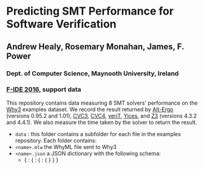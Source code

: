 # Predicting SMT Performance for Software Verification
## Andrew Healy, Rosemary Monahan, James, F. Power
### Dept. of Computer Science, Maynooth University, Ireland

### [F-IDE 2016](https://sites.google.com/site/fideworkshop2016/), support data

This repository contains data measuring 8 SMT solvers' performance on the
[Why3](http://why3.lri.fr/) examples dataset. We record the result returned by [Alt-Ergo](https://alt-ergo.ocamlpro.com/) (versions 0.95.2 and 1.01), [CVC3](http://www.cs.nyu.edu/acsys/cvc3/), [CVC4](http://cvc4.cs.nyu.edu/web/), [veriT](http://www.verit-solver.org/), [Yices](http://yices.csl.sri.com/), and [Z3](https://github.com/Z3Prover/z3) (versions 4.3.2 and 4.4.1). We also measure the time taken
by the solver to return the result.

- `data` : this folder contains a subfolder for each file in the examples repository. Each folder contains:
 - `<name>.mlw` the WhyML file sent to Why3
 - `<name>.json` a JSON dictionary with the following schema:
   - { <name of file>: { <theories in file> : { <goals in theory> : {   } } } 
